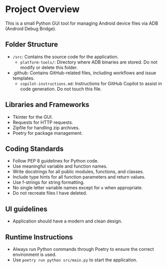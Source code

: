 # Project Overview

This is a small Python GUI tool for managing Android device files via ADB (Android Debug Bridge).
## Folder Structure

- `/src`: Contains the source code for the application.
    - `platform-tools/`: Directory where ADB binaries are stored. Do not modify or delete this folder.
- .github: Contains GitHub-related files, including workflows and issue templates.
    - `copilot-instructions.md`: Instructions for GitHub Copilot to assist in code generation. Do not touch this file.

## Libraries and Frameworks

- Tkinter for the GUI.
- Requests for HTTP requests.
- Zipfile for handling zip archives.
- Poetry for package management.

## Coding Standards

- Follow PEP 8 guidelines for Python code.
- Use meaningful variable and function names.
- Write docstrings for all public modules, functions, and classes.
- Include type hints for all function parameters and return values.
- Use f-strings for string formatting.
- No single letter variable names except for `e` when appropriate.
- Do not recreate files I have deleted.

## UI guidelines

- Application should have a modern and clean design.

## Runtime Instructions
- Always run Python commands through Poetry to ensure the correct environment is used.
- Use `poetry run python src/main.py` to start the application.